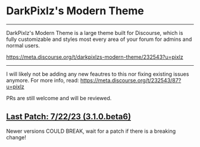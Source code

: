 # DarkPixlz's Modern Theme
---

DarkPixlz's Modern Theme is a large theme built for Discourse, which is fully customizable and styles most every area of your forum for admins and normal users.

https://meta.discourse.org/t/darkpixlzs-modern-theme/232543?u=pixlz

-----

I will likely not be adding any new feautres to this nor fixing existing issues anymore. For more info, read: https://meta.discourse.org/t/232543/87?u=pixlz

PRs are still welcome and will be reviewed.

## [Last Patch: 7/22/23 (3.1.0.beta6)](https://github.com/darkpixlz/DarkPixlz-s-Modern-Theme/commit/987f6c4358427f0457a35258afbccef2295dc7d9)

Newer versions COULD BREAK, wait for a patch if there is a breaking change!
